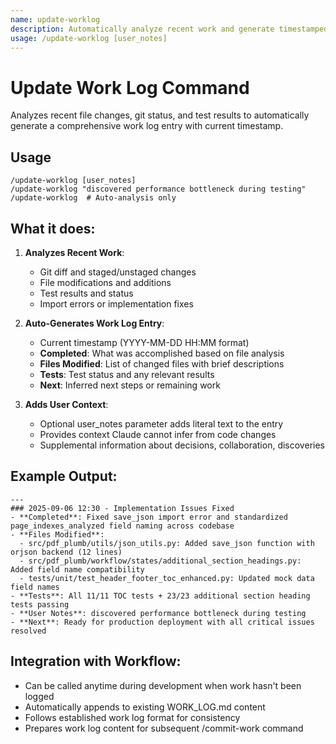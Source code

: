 ```yaml
---
name: update-worklog
description: Automatically analyze recent work and generate timestamped work log entry
usage: /update-worklog [user_notes]
---
```


# Update Work Log Command

Analyzes recent file changes, git status, and test results to automatically generate a comprehensive work log entry with current timestamp.

## Usage
```
/update-worklog [user_notes]
/update-worklog "discovered performance bottleneck during testing"
/update-worklog  # Auto-analysis only
```

## What it does:

1. **Analyzes Recent Work**:
   - Git diff and staged/unstaged changes
   - File modifications and additions
   - Test results and status
   - Import errors or implementation fixes

2. **Auto-Generates Work Log Entry**:
   - Current timestamp (YYYY-MM-DD HH:MM format)
   - **Completed**: What was accomplished based on file analysis
   - **Files Modified**: List of changed files with brief descriptions
   - **Tests**: Test status and any relevant results
   - **Next**: Inferred next steps or remaining work

3. **Adds User Context**:
   - Optional user_notes parameter adds literal text to the entry
   - Provides context Claude cannot infer from code changes
   - Supplemental information about decisions, collaboration, discoveries

## Example Output:
```
---
### 2025-09-06 12:30 - Implementation Issues Fixed
- **Completed**: Fixed save_json import error and standardized page_indexes_analyzed field naming across codebase
- **Files Modified**: 
  - src/pdf_plumb/utils/json_utils.py: Added save_json function with orjson backend (12 lines)
  - src/pdf_plumb/workflow/states/additional_section_headings.py: Added field name compatibility
  - tests/unit/test_header_footer_toc_enhanced.py: Updated mock data field names
- **Tests**: All 11/11 TOC tests + 23/23 additional section heading tests passing
- **User Notes**: discovered performance bottleneck during testing
- **Next**: Ready for production deployment with all critical issues resolved
```

## Integration with Workflow:
- Can be called anytime during development when work hasn't been logged
- Automatically appends to existing WORK_LOG.md content
- Follows established work log format for consistency
- Prepares work log content for subsequent /commit-work command